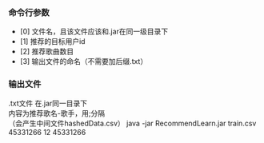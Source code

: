 ### 命令行参数  
- [0] 文件名，且该文件应该和.jar在同一级目录下
- [1] 推荐的目标用户id
- [2] 推荐歌曲数目
- [3] 输出文件的命名（不需要加后缀.txt）
### 输出文件  
.txt文件 在.jar同一目录下  
内容为推荐歌名-歌手，用;分隔  
（会产生中间文件hashedData.csv）
java -jar RecommendLearn.jar train.csv 45331266 12 45331266 